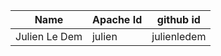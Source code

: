 | Name               | Apache Id  | github id   |
|--------------------|------------|-------------|
| Julien Le Dem      | julien     | julienledem |
